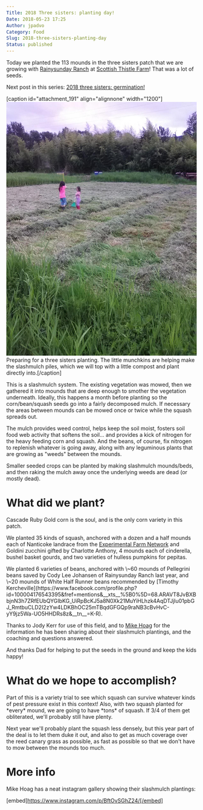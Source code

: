 ```yaml
---
Title: 2018 Three sisters: planting day!
Date: 2018-05-23 17:25
Author: jpadvo
Category: Food
Slug: 2018-three-sisters-planting-day
Status: published
---
```


Today we planted the 113 mounds in the three sisters patch that we are growing with [Rainysunday Ranch](https://www.facebook.com/rainysundayranch/?fref=mentions&__xts__%5B0%5D=68.ARAVT8JvBXBbjnN3h7ZRfEUbQYGIbKG_UiRpBcKJ5a8N0Xk21MuYiHLhzk4AqDTJjlu01pbGJ_RmtbuCLD2I2zYw4LDKBhOC25mTBqdGFGQp9raNB3cBvHvC-yY9jz5Wa-UO5HHDRs8z&__tn__=K-R) at [Scottish Thistle Farm](https://www.facebook.com/ScottishThistleFarm/?fref=mentions&__xts__%5B0%5D=68.ARAVT8JvBXBbjnN3h7ZRfEUbQYGIbKG_UiRpBcKJ5a8N0Xk21MuYiHLhzk4AqDTJjlu01pbGJ_RmtbuCLD2I2zYw4LDKBhOC25mTBqdGFGQp9raNB3cBvHvC-yY9jz5Wa-UO5HHDRs8z&__tn__=K-R)! That was a lot of seeds.

Next post in this series: [2018 three sisters: germination!](https://www.echolakeresearch.org/2018/06/13/2018-three-sisters-germination/)

[caption id="attachment\_191" align="alignnone" width="1200"]![](./uploads/2018/08/33120347_10156343121331992_8023338585006538752_o.jpg) Preparing for a three sisters planting. The little munchkins are helping make the slashmulch piles, which we will top with a little compost and plant directly into.[/caption]

This is a slashmulch system. The existing vegetation was mowed, then we gathered it into mounds that are deep enough to smother the vegetation underneath. Ideally, this happens a month before planting so the corn/bean/squash seeds go into a fairly decomposed mulch. If necessary the areas between mounds can be mowed once or twice while the squash spreads out.

The mulch provides weed control, helps keep the soil moist, fosters soil food web activity that softens the soil... and provides a kick of nitrogen for the heavy feeding corn and squash. And the beans, of course, fix nitrogen to replenish whatever is going away, along with any leguminous plants that are growing as "weeds" between the mounds.

Smaller seeded crops can be planted by making slashmulch mounds/beds, and then raking the mulch away once the underlying weeds are dead (or mostly dead).

What did we plant?
==================

Cascade Ruby Gold corn is the soul, and is the only corn variety in this patch.

We planted 35 kinds of squash, anchored with a dozen and a half mounds each of Nanticoke landrace from the [Experimental Farm Network](https://www.facebook.com/ExperimentalFarmNetwork/?fref=mentions&__xts__%5B0%5D=68.ARAVT8JvBXBbjnN3h7ZRfEUbQYGIbKG_UiRpBcKJ5a8N0Xk21MuYiHLhzk4AqDTJjlu01pbGJ_RmtbuCLD2I2zYw4LDKBhOC25mTBqdGFGQp9raNB3cBvHvC-yY9jz5Wa-UO5HHDRs8z&__tn__=K-R) and Goldini zucchini gifted by Charlotte Anthony, 4 mounds each of cinderella, bushel basket go<span class="text_exposed_show">urds, and two varieties of hulless pumpkins for pepitas.</span>

<div class="text_exposed_show">
We planted 6 varieties of beans, anchored with \~60 mounds of Pellegrini beans saved by Cody Lee Johansen of Rainysunday Ranch last year, and \~20 mounds of White Half Runner beans recommended by [Timothy Kercheville](https://www.facebook.com/profile.php?id=100004176543395&fref=mentions&__xts__%5B0%5D=68.ARAVT8JvBXBbjnN3h7ZRfEUbQYGIbKG_UiRpBcKJ5a8N0Xk21MuYiHLhzk4AqDTJjlu01pbGJ_RmtbuCLD2I2zYw4LDKBhOC25mTBqdGFGQp9raNB3cBvHvC-yY9jz5Wa-UO5HHDRs8z&__tn__=K-R).

Thanks to Jody Kerr for use of this field, and to [Mike Hoag](https://www.facebook.com/profile.php?id=100010704363250&fref=mentions&__xts__%5B0%5D=68.ARAVT8JvBXBbjnN3h7ZRfEUbQYGIbKG_UiRpBcKJ5a8N0Xk21MuYiHLhzk4AqDTJjlu01pbGJ_RmtbuCLD2I2zYw4LDKBhOC25mTBqdGFGQp9raNB3cBvHvC-yY9jz5Wa-UO5HHDRs8z&__tn__=K-R) for the information he has been sharing about their slashmulch plantings, and the coaching and questions answered.

And thanks Dad for helping to put the seeds in the ground and keep the kids happy!

What do we hope to accomplish?
==============================

Part of this is a variety trial to see which squash can survive whatever kinds of pest pressure exist in this context! Also, with two squash planted for \*every\* mound, we are going to have \*tons\* of squash. If 3/4 of them get obliterated, we'll probably still have plenty.

Next year we'll probably plant the squash less densely, but this year part of the deal is to let them duke it out, and also to get as much coverage over the reed canary grass as possible, as fast as possible so that we don't have to mow between the mounds too much.

More info
=========

Mike Hoag has a neat instagram gallery showing their slashmulch plantings:

[embed]https://www.instagram.com/p/BftOvSGhZ24/[/embed]

 

</div>

